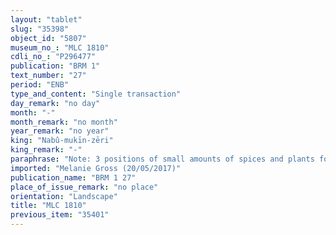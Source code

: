 ```yaml
---
layout: "tablet"
slug: "35398"
object_id: "5807"
museum_no_: "MLC 1810"
cdli_no_: "P296477"
publication: "BRM 1"
text_number: "27"
period: "ENB"
type_and_content: "Single transaction"
day_remark: "no day"
month: "-"
month_remark: "no month"
year_remark: "no year"
king: "Nabû-mukīn-zēri"
king_remark: "-"
paraphrase: "Note: 3 positions of small amounts of spices and plants for? <strong>Ṭab-Uruk</strong> for x-<em>e</em>-<em>ga</em>."
imported: "Melanie Gross (20/05/2017)"
publication_name: "BRM 1 27"
place_of_issue_remark: "no place"
orientation: "Landscape"
title: "MLC 1810"
previous_item: "35401"
---
```

